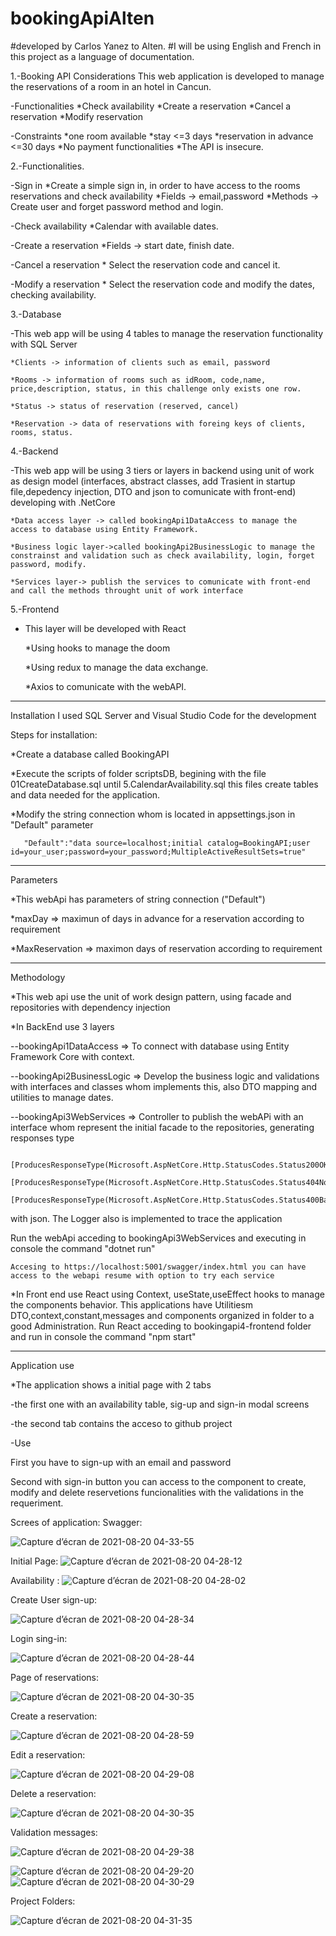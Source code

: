 # bookingApiAlten
#developed by Carlos Yanez to Alten.
#I will be using English and French in this project as a language of documentation.

1.-Booking API Considerations
  This web application is developed to manage the reservations of a room in an hotel in Cancun.
  
  
  -Functionalities 
    *Check availability
    *Create a reservation
    *Cancel a reservation
    *Modify reservation
  
  -Constraints
    *one room available
    *stay <=3 days
    *reservation in advance <=30 days
    *No payment functionalities
    *The API is insecure.


2.-Functionalities.

  -Sign in
    *Create a simple sign in, in order to have access to the rooms reservations and check availability
    *Fields -> email,password
    *Methods -> Create user and forget password method and login.

  -Check availability
    *Calendar with available dates.
    
  -Create a reservation
    *Fields -> start date, finish date.
    
  -Cancel a reservation
    * Select the reservation code and cancel it.
    
  -Modify a reservation
    * Select the reservation code and modify the dates, checking availability.
    

3.-Database

  -This web app will be using 4 tables to manage the reservation functionality with SQL Server
  
    *Clients -> information of clients such as email, password
    
    *Rooms -> information of rooms such as idRoom, code,name, price,description, status, in this challenge only exists one row.
    
    *Status -> status of reservation (reserved, cancel)    
    
    *Reservation -> data of reservations with foreing keys of clients, rooms, status.
    


4.-Backend

  -This web app will be using 3 tiers or layers in backend using unit of work as design model (interfaces, abstract classes, add Trasient in startup file,depedency injection, DTO and json to comunicate with front-end) developing with .NetCore
  
    *Data access layer -> called bookingApi1DataAccess to manage the access to database using Entity Framework.
    
    *Business logic layer->called bookingApi2BusinessLogic to manage the constrainst and validation such as check availability, login, forget password, modify.
    
    *Services layer-> publish the services to comunicate with front-end and call the methods throught unit of work interface
    
 
 5.-Frontend
 
  - This layer will be developed with React 
    
    *Using hooks to manage the doom
       
    *Using redux to manage the data exchange.
    
    *Axios to comunicate with the webAPI.
 
******************************
Installation
I used SQL Server and Visual Studio Code for the development

Steps for installation:

  *Create a database called BookingAPI
  
  *Execute the scripts of folder scriptsDB, begining with the file 01CreateDatabase.sql until 5.CalendarAvailability.sql
    this files create tables and data needed for the application.
    
  *Modify the string connection whom is located in appsettings.json in "Default" parameter
  
       "Default":"data source=localhost;initial catalog=BookingAPI;user id=your_user;password=your_password;MultipleActiveResultSets=true"
       

*********************************

Parameters

*This webApi has parameters of string connection ("Default")

*maxDay => maximun of days in advance for a reservation according to requirement

*MaxReservation => maximon days of reservation according to requirement


*********************************
Methodology

*This web api use the unit of work design pattern, using facade and repositories with dependency injection

*In BackEnd use 3 layers

  --bookingApi1DataAccess => To connect with database using Entity Framework Core with context.
  
  --bookingApi2BusinessLogic => Develop the business logic and validations with interfaces and classes whom implements this, also DTO mapping and utilities to manage dates.
  
  --bookingApi3WebServices => Controller to publish the webAPi with an interface whom represent the initial facade to the repositories, generating responses type
  
        [ProducesResponseType(Microsoft.AspNetCore.Http.StatusCodes.Status200OK)]
        [ProducesResponseType(Microsoft.AspNetCore.Http.StatusCodes.Status404NotFound)]
        [ProducesResponseType(Microsoft.AspNetCore.Http.StatusCodes.Status400BadRequest)]
  
  with json.
  The Logger also is implemented to trace the application
  
  Run the webApi acceding to bookingApi3WebServices and executing in console the command "dotnet run"
  
    Accesing to https://localhost:5001/swagger/index.html you can have access to the webapi resume with option to try each service
    
*In Front end use React using Context, useState,useEffect hooks to manage the components behavior.
   This applications have Utilitiesm DTO,context,constant,messages and components organized in folder to a good Administration.
  Run React acceding to bookingapi4-frontend folder and run in console the command "npm start"
 


**************************************
Application use

*The application shows a initial page with 2 tabs 

  -the first one with an availability table, sig-up and sign-in modal screens
  
  -the second tab contains the acceso to github project
  
-Use

First you have to sign-up with an email and password 

Second with sign-in button you can access to the component to create, modify and delete reservetions funcionalities with the validations in the requeriment.



Screes of application:
Swagger:

![Capture d’écran de 2021-08-20 04-33-55](https://user-images.githubusercontent.com/20178297/130217398-ff18ad21-2d72-4ce2-a7fb-d89ec8299ccc.png)


Initial Page:
![Capture d’écran de 2021-08-20 04-28-12](https://user-images.githubusercontent.com/20178297/130217820-5cab1372-d013-4d64-b53e-96fbe3bfa525.png)

Availability :
![Capture d’écran de 2021-08-20 04-28-02](https://user-images.githubusercontent.com/20178297/130217955-6c4eec21-49d0-40e9-b277-4787f1cdc5bc.png)

Create User sign-up:

![Capture d’écran de 2021-08-20 04-28-34](https://user-images.githubusercontent.com/20178297/130218072-9c179e42-c527-43e4-82b7-75e2887bf268.png)


Login sing-in:

![Capture d’écran de 2021-08-20 04-28-44](https://user-images.githubusercontent.com/20178297/130218173-7cb2896f-647f-479a-9f59-50f52589f498.png)

Page of reservations:

![Capture d’écran de 2021-08-20 04-30-35](https://user-images.githubusercontent.com/20178297/130218277-0541748e-4424-4fad-9118-763588e5a0c9.png)


Create a reservation:

![Capture d’écran de 2021-08-20 04-28-59](https://user-images.githubusercontent.com/20178297/130218399-cbde076f-e3a4-41af-8035-c3afd02b260a.png)

Edit a reservation:

![Capture d’écran de 2021-08-20 04-29-08](https://user-images.githubusercontent.com/20178297/130218481-c0b77918-083a-476a-9540-f39bbcc178a6.png)


Delete a reservation:

![Capture d’écran de 2021-08-20 04-30-35](https://user-images.githubusercontent.com/20178297/130218600-4c150f4f-5189-4723-8b4e-6e1c742e7a65.png)


Validation messages:

![Capture d’écran de 2021-08-20 04-29-38](https://user-images.githubusercontent.com/20178297/130218665-cc3ff23b-a13b-4ec6-af81-85c26f5a59cc.png)

![Capture d’écran de 2021-08-20 04-29-20](https://user-images.githubusercontent.com/20178297/130218735-30d1617a-4d58-46f9-8926-da614e2b6bd0.png)
![Capture d’écran de 2021-08-20 04-30-29](https://user-images.githubusercontent.com/20178297/130218916-a8383518-b4cb-47c1-ab25-d7d7ab514bdb.png)

Project Folders:

![Capture d’écran de 2021-08-20 04-31-35](https://user-images.githubusercontent.com/20178297/130219014-622df494-43cb-4e7f-afca-af927de6a174.png)


